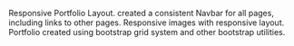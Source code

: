 Responsive Portfolio Layout.
created a consistent Navbar for all pages, including links to other pages.
Responsive images with responsive layout.
Portfolio created using bootstrap grid system and other bootstrap utilities.
